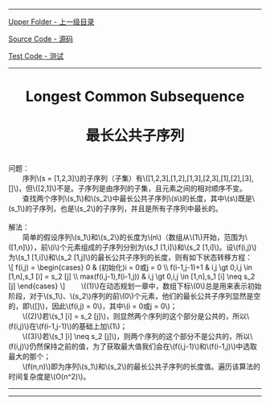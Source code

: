 <script type="text/javascript" async src="//cdn.bootcss.com/mathjax/2.7.0/MathJax.js?config=TeX-AMS-MML_HTMLorMML"></script>
<script type="text/javascript" async src="https://cdnjs.cloudflare.com/ajax/libs/mathjax/2.7.1/MathJax.js?config=TeX-MML-AM_CHTML"></script>


--------
[Upper Folder - 上一级目录](../../)

[Source Code - 源码](https://github.com/zhaochenyou/Way-to-Algorithm/blob/master/src/DynamicProgramming/LinearDP/LongestCommonSubsequence.hpp)

[Test Code - 测试](https://github.com/zhaochenyou/Way-to-Algorithm/blob/master/src/DynamicProgramming/LinearDP/LongestCommonSubsequence.cpp)


--------

<div>
<h1 align="center">Longest Common Subsequence</h1>
<h1 align="center">最长公共子序列</h1>
<br>
问题： <br>
&emsp;&emsp;序列\(s = [1,2,3]\)的子序列（子集）有\([1,2,3],[1,2],[1,3],[2,3],[1],[2],[3],[]\)，但\([2,1]\)不是。子序列是由序列的子集，且元素之间的相对顺序不变。 <br>
&emsp;&emsp;查找两个序列\(s_1\)和\(s_2\)中最长公共子序列\(s\)的长度，其中\(s\)既是\(s_1\)的子序列，也是\(s_2\)的子序列，并且是所有子序列中最长的。 <br>
<br>
解法： <br>
&emsp;&emsp;简单的假设序列\(s_1\)和\(s_2\)的长度为\(n\)（数组从\(1\)开始，范围为\([1,n]\)），前\(i\)个元素组成的子序列分别为\(s_1 [1,i]\)和\(s_2 [1,i]\)。设\(f(i,j)\)为\(s_1 [1,i]\)和\(s_2 [1,j]\)的最长公共子序列的长度，则有如下状态转移方程： <br>
\[
f(i,j) =
\begin{cases}
0 & (初始化)i = 0或j = 0 \\
f(i-1,j-1)+1 & i,j \gt 0,i,j \in [1,n],s_1 [i] = s_2 [j] \\
max(f(i,j-1),f(i-1,j)) & i,j \gt 0,i,j \in [1,n],s_1 [i] \neq s_2 [j]
\end{cases}
\]
&emsp;&emsp;\((1)\)在动态规划一章中，数组下标\(0\)总是用来表示初始阶段，对于\(s_1\)、\(s_2\)序列的前\(0\)个元素，他们的最长公共子序列显然是空的，即\([]\)，因此\(f(i,j) = 0\)，其中\(i = 0或j = 0\)； <br>
&emsp;&emsp;\((2)\)若\(s_1 [i] = s_2 [j]\)，则显然两个序列的这个部分是公共的，所以\(f(i,j)\)在\(f(i-1,j-1)\)的基础上加\(1\)； <br>
&emsp;&emsp;\((3)\)若\(s_1 [i] \neq s_2 [j]\)，则两个序列的这个部分不是公共的，所以\(f(i,j)\)仍然保持之前的值，为了获取最大值我们会在\(f(i,j-1)\)和\(f(i-1,j)\)中选取最大的那个； <br>
&emsp;&emsp;\(f(n,n)\)即为序列\(s_1\)和\(s_2\)的最长公共子序列的长度值。遍历该算法的时间复杂度是\(O(n^2)\)。 <br>
</div>


--------
--------
